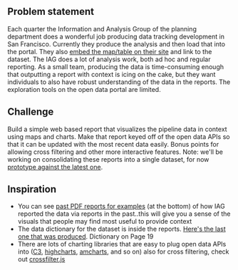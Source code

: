 ## Problem statement
Each quarter the Information and Analysis Group of the planning department does a wonderful job producing data tracking development in San Francisco. Currently they produce the analysis and then load that into the portal. They also [embed the map/table on their site](http://sf-planning.org/pipeline-report) and link to the dataset. The IAG does a lot of analysis work, both ad hoc and regular reporting. As a small team, producing the data is time-consuming enough that outputting a report with context is icing on the cake, but they want individuals to also have robust understanding of the data in the reports. The exploration tools on the open data portal are limited.

## Challenge
Build a simple web based report that visualizes the pipeline data in context using maps and charts. Make that report keyed off of the open data APIs so that it can be updated with the most recent data easily. Bonus points for allowing cross filtering and other more interactive features. Note: we'll be working on consolidating these reports into a single dataset, for now [prototype against the latest one](https://data.sfgov.org/Housing-and-Buildings/San-Francisco-Development-Pipeline-2016-Quarter-1/dtz9-jkjt).

## Inspiration
* You can see [past PDF reports for examples](http://sf-planning.org/pipeline-report) (at the bottom) of how IAG reported the data via reports in the past..this will give you a sense of the visuals that people may find most useful to provide context
* The data dictionary for the dataset is inside the reports. [Here's the last one that was produced](http://sf-planning.org/sites/default/files/FileCenter/Documents/9338-pipelinereport_q3_2014.pdf). Dictionary on Page 19
* There are lots of charting libraries that are easy to plug open data APIs into ([C3](http://c3js.org), [highcharts](http://www.highcharts.com/), [amcharts](https://www.amcharts.com/), and so on) also for cross filtering, check out [crossfilter.js](http://square.github.io/crossfilter/)
